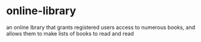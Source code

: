 # online-library

an online lbrary that grants registered users access to numerous books, and allows them to make lists of books to read and read
